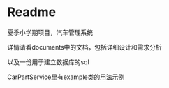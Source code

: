 # Readme

夏季小学期项目，汽车管理系统

详情请看documents中的文档，包括详细设计和需求分析

以及一份用于建立数据库的sql

CarPartService里有example类的用法示例